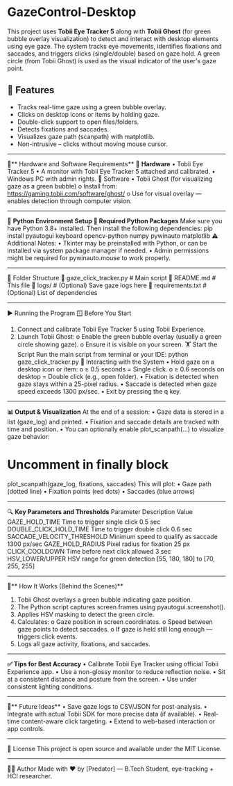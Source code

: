 # GazeControl-Desktop
This project uses **Tobii Eye Tracker 5** along with **Tobii Ghost** (for green bubble overlay visualization) to detect and interact with desktop elements using eye gaze. The system tracks eye movements, identifies fixations and saccades, and triggers clicks (single/double) based on gaze hold. A green circle (from Tobii Ghost) is used as the visual indicator of the user's gaze point.

 ## 📌 Features

- Tracks real-time gaze using a green bubble overlay.
- Clicks on desktop icons or items by holding gaze.
- Double-click support to open files/folders.
- Detects fixations and saccades.
- Visualizes gaze path (scanpath) with matplotlib.
- Non-intrusive – clicks without moving mouse cursor.

________________________________________
🔧** Hardware and Software Requirements**
💠 **Hardware**
        •	Tobii Eye Tracker 5
        •	A monitor with Tobii Eye Tracker 5 attached and calibrated.
        •	Windows PC with admin rights.
📍 Software
    •	Tobii Ghost (for visualizing gaze as a green bubble)
    o	Install from: https://gaming.tobii.com/software/ghost/
    o	Use for visual overlay — enables detection through computer vision.
________________________________________
🐍 **Python Environment Setup
🧰 Required Python Packages**
Make sure you have Python 3.8+ installed. Then install the following dependencies:
pip install pyautogui keyboard opencv-python numpy pywinauto matplotlib
⚠️ Additional Notes:
•	Tkinter may be preinstalled with Python, or can be installed via system package manager if needed.
•	Admin permissions might be required for pywinauto.mouse to work properly.
________________________________________
📂 Folder Structure
🔹 gaze_click_tracker.py       # Main script
🔹 README.md                   # This file
🔹 logs/                       # (Optional) Save gaze logs here
🔹 requirements.txt            # (Optional) List of dependencies
________________________________________
▶️ Running the Program
🪟 Before You Start
1.	Connect and calibrate Tobii Eye Tracker 5 using Tobii Experience.
2.	Launch Tobii Ghost:
o	Enable the green bubble overlay (usually a green circle showing gaze).
o	Ensure it is visible on your screen.
🏋️ Start the Script
Run the main script from terminal or your IDE:
python gaze_click_tracker.py
🎯 Interacting with the System
•	Hold gaze on a desktop icon or item:
o	≥ 0.5 seconds = Single click.
o	≥ 0.6 seconds on desktop = Double click (e.g., open folder).
•	Fixation is detected when gaze stays within a 25-pixel radius.
•	Saccade is detected when gaze speed exceeds 1300 px/sec.
•	Exit by pressing the q key.
________________________________________
**📊 Output & Visualization**
At the end of a session:
  •	Gaze data is stored in a list (gaze_log) and printed.
  •	Fixation and saccade details are tracked with time and position.
  •	You can optionally enable plot_scanpath(...) to visualize gaze behavior:
  # Uncomment in finally block
  plot_scanpath(gaze_log, fixations, saccades)
  This will plot:
  •	Gaze path (dotted line)
  •	Fixation points (red dots)
  •	Saccades (blue arrows)
________________________________________
🔍 **Key Parameters and Thresholds**
Parameter	Description	Value
GAZE_HOLD_TIME	Time to trigger single click	0.5 sec
DOUBLE_CLICK_HOLD_TIME	Time to trigger double click	0.6 sec
SACCADE_VELOCITY_THRESHOLD	Minimum speed to qualify as saccade	1300 px/sec
GAZE_HOLD_RADIUS	Pixel radius for fixation	25 px
CLICK_COOLDOWN	Time before next click allowed	3 sec
HSV_LOWER/UPPER	HSV range for green detection	[55, 180, 180] to [70, 255, 255]
________________________________________
🧐** How It Works (Behind the Scenes)**
1.	Tobii Ghost overlays a green bubble indicating gaze position.
2.	The Python script captures screen frames using pyautogui.screenshot().
3.	Applies HSV masking to detect the green circle.
4.	Calculates:
o	Gaze position in screen coordinates.
o	Speed between gaze points to detect saccades.
o	If gaze is held still long enough — triggers click events.
5.	Logs all gaze activity, fixations, and saccades.
________________________________________
**✅ Tips for Best Accuracy**
•	Calibrate Tobii Eye Tracker using official Tobii Experience app.
•	Use a non-glossy monitor to reduce reflection noise.
•	Sit at a consistent distance and posture from the screen.
•	Use under consistent lighting conditions.
________________________________________
🧪** Future Ideas**
•	Save gaze logs to CSV/JSON for post-analysis.
•	Integrate with actual Tobii SDK for more precise data (if available).
•	Real-time content-aware click targeting.
•	Extend to web-based interaction or app controls.
________________________________________
📜 License
This project is open source and available under the MIT License.
________________________________________
🧛‍♂️ Author
Made with ❤️ by [Predator] — B.Tech Student, eye-tracking + HCI researcher.

